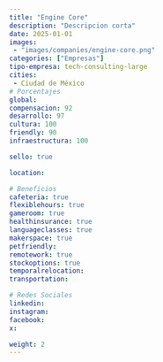 ```yaml
---
title: "Engine Core"
description: "Descripcion corta"
date: 2025-01-01
images: 
 - "images/companies/engine-core.png"
categories: ["Empresas"]
tipo-empresa: tech-consulting-large
cities: 
 - Ciudad de México
# Porcentajes  
global: 
compensacion: 92
desarrollo: 97
cultura: 100
friendly: 90
infraestructura: 100 

sello: true

location: 

# Beneficios
cafeteria: true
flexiblehours: true
gameroom: true
healthinsurance: true
languageclasses: true
makerspace: true
petfriendly: 
remotework: true
stockoptions: true
temporalrelocation: 
transportation: 

# Redes Sociales
linkedin: 
instagram: 
facebook: 
x: 

weight: 2
---
```

